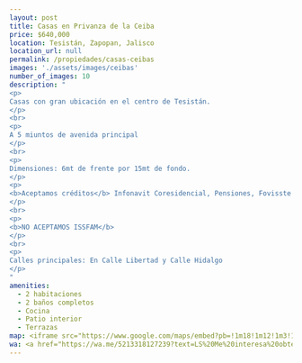```yaml
---
layout: post
title: Casas en Privanza de la Ceiba
price: $640,000
location: Tesistán, Zapopan, Jalisco
location_url: null
permalink: /propiedades/casas-ceibas
images: './assets/images/ceibas'
number_of_images: 10
description: "
<p>
Casas con gran ubicación en el centro de Tesistán.
</p>
<br>
<p>
A 5 miuntos de avenida principal
</p>
<br>
<p>
Dimensiones: 6mt de frente por 15mt de fondo.
</p>
<p>
<b>Aceptamos créditos</b> Infonavit Coresidencial, Pensiones, Fovisste
</p>
<br>
<p>
<b>NO ACEPTAMOS ISSFAM</b>
</p>
<br>
<p>
Calles principales: En Calle Libertad y Calle Hidalgo
</p>
"
amenities:
  - 2 habitaciones
  - 2 baños completos
  - Cocina
  - Patio interior
  - Terrazas
map: <iframe src="https://www.google.com/maps/embed?pb=!1m18!1m12!1m3!1d5274.291942749476!2d-103.47782785220136!3d20.8120078033666!2m3!1f0!2f0!3f0!3m2!1i1024!2i768!4f13.1!3m3!1m2!1s0x8428a7ecbedafb3f%3A0xdc8b3202f5227dff!2sPrivanzas%20de%20las%20ceibas!5e0!3m2!1ses!2smx!4v1602562374253!5m2!1ses!2smx" width="600" height="450" frameborder="0" style="border:0;" allowfullscreen="" aria-hidden="false" tabindex="0"></iframe>
wa: <a href="https://wa.me/5213318127239?text=LS%20Me%20interesa%20obtener%20info%20sobre%20Terrenos%20en%20Chapala" class="wa-cta" target="_blank"><i class="fab fa-whatsapp"></i>Contactar a Hogarismo</a>
---
```

